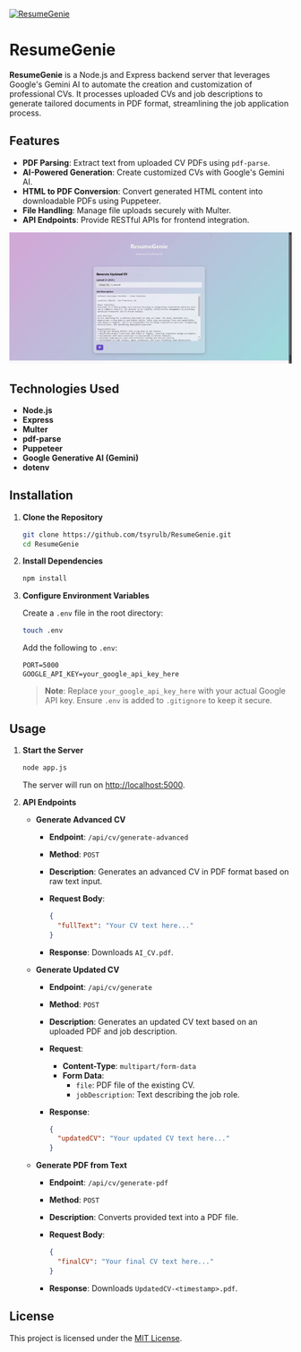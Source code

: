 [![ResumeGenie](https://img.shields.io/badge/ResumeGenie-Client%20API-yellow?style=for-the-badge)](https://github.com/tsyrulb/resume-genie-client)

# ResumeGenie

**ResumeGenie** is a Node.js and Express backend server that leverages Google's Gemini AI to automate the creation and customization of professional CVs. It processes uploaded CVs and job descriptions to generate tailored documents in PDF format, streamlining the job application process.

## Features

- **PDF Parsing**: Extract text from uploaded CV PDFs using `pdf-parse`.
- **AI-Powered Generation**: Create customized CVs with Google's Gemini AI.
- **HTML to PDF Conversion**: Convert generated HTML content into downloadable PDFs using Puppeteer.
- **File Handling**: Manage file uploads securely with Multer.
- **API Endpoints**: Provide RESTful APIs for frontend integration.

![Description of GIF](ResumeGenie.gif)

## Technologies Used

- **Node.js**
- **Express**
- **Multer**
- **pdf-parse**
- **Puppeteer**
- **Google Generative AI (Gemini)**
- **dotenv**

## Installation

1. **Clone the Repository**

   ```bash
   git clone https://github.com/tsyrulb/ResumeGenie.git
   cd ResumeGenie
   ```

2. **Install Dependencies**

   ```bash
   npm install
   ```

3. **Configure Environment Variables**

   Create a `.env` file in the root directory:

   ```bash
   touch .env
   ```

   Add the following to `.env`:

   ```env
   PORT=5000
   GOOGLE_API_KEY=your_google_api_key_here
   ```

   > **Note**: Replace `your_google_api_key_here` with your actual Google API key. Ensure `.env` is added to `.gitignore` to keep it secure.

## Usage

1. **Start the Server**

   ```bash
   node app.js
   ```

   The server will run on [http://localhost:5000](http://localhost:5000).

2. **API Endpoints**

   - **Generate Advanced CV**

     - **Endpoint**: `/api/cv/generate-advanced`
     - **Method**: `POST`
     - **Description**: Generates an advanced CV in PDF format based on raw text input.
     - **Request Body**:

       ```json
       {
         "fullText": "Your CV text here..."
       }
       ```

     - **Response**: Downloads `AI_CV.pdf`.

   - **Generate Updated CV**

     - **Endpoint**: `/api/cv/generate`
     - **Method**: `POST`
     - **Description**: Generates an updated CV text based on an uploaded PDF and job description.
     - **Request**:
       - **Content-Type**: `multipart/form-data`
       - **Form Data**:
         - `file`: PDF file of the existing CV.
         - `jobDescription`: Text describing the job role.
     - **Response**:

       ```json
       {
         "updatedCV": "Your updated CV text here..."
       }
       ```

   - **Generate PDF from Text**

     - **Endpoint**: `/api/cv/generate-pdf`
     - **Method**: `POST`
     - **Description**: Converts provided text into a PDF file.
     - **Request Body**:

       ```json
       {
         "finalCV": "Your final CV text here..."
       }
       ```

     - **Response**: Downloads `UpdatedCV-<timestamp>.pdf`.


## License

This project is licensed under the [MIT License](LICENSE).
